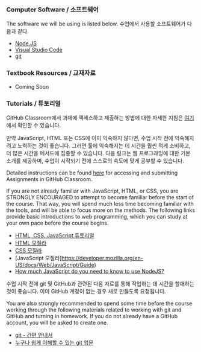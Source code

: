 ﻿<!-- hb-cpp/resources.md -->

### Computer Software / 소프트웨어

The software we will be using is listed below. 수업에서 사용할 소프트웨어가 다음과 같다.

- [Node.JS](https://nodejs.org/en/download/)
- [Visual Studio Code](https://code.visualstudio.com/download)
- [git](https://git-scm.com/downloads)

### Textbook Resources / 교재자료

- Coming Soon

### Tutorials / 튜토리얼

GitHub Classroom에서 과제에 액세스하고 제출하는 방법에 대한 자세한 지침은 [여기](https://ut-nodejs.github.io/instructions)에서 확인할 수 있습니다.

만약 JavaScript, HTML 또는 CSS에 이미 익숙하지 않다면, 수업 시작 전에 익숙해지려고 노력하는 것이 좋습니다. 그러면 툴에 익숙해지는 데 시간을 훨씬 적게 소비하고, 더 많은 시간을 메서드에 집중할 수 있습니다. 다음 링크는 웹 프로그래밍에 대한 기본 소개를 제공하며, 수업이 시작되기 전에 스스로의 속도에 맞게 공부할 수 있습니다.

Detailed instructions can be found [here](https://ut-nodejs.github.io/instructions) for accessing and submitting Assignments in GitHub Classroom.

If you are not already familiar with JavaScript, HTML, or CSS, you are STRONGLY ENCOURAGED to attempt to become familiar before the start of the course. That way, you will spend much less time becoming familiar with the tools, and will be able to focus more on the methods. The following links provide basic introductions to web programming, which you can study at your own pace before the course begins.

- [HTML, CSS, JavaScript 튜토리얼](https://heropy.blog/2019/04/24/html-css-starter/)
- [HTML 모질라](https://developer.mozilla.org/en-US/docs/Web/HTML/Element)
- [CSS 모질라](https://developer.mozilla.org/en-US/docs/Web/CSS/Reference)
- [JavaScript 모질라]https://developer.mozilla.org/en-US/docs/Web/JavaScript/Guide)
- [How much JavaScript do you need to know to use NodeJS?](https://nodejs.dev/en/learn/how-much-javascript-do-you-need-to-know-to-use-nodejs/)

수업 시작 전에 git 및 GitHub과 관련된 다음 자료를 통해 작업하는 데 시간을 할애하는 것이 좋습니다. 이미 GitHub 계정이 없는 경우 새로 만들도록 요청됩니다.

You are also strongly recommended to spend some time before the course working through the following materials related to working with git and GitHub and turning in homework. If you do not already have a GitHub account, you will be asked to create one.

- [git - 간편 안내서](https://up1.github.io/git-guide/index.ko.html)
- [누구나 쉽게 이해할 수 있는 git 입문](https://backlog.com/git-tutorial/kr/)
